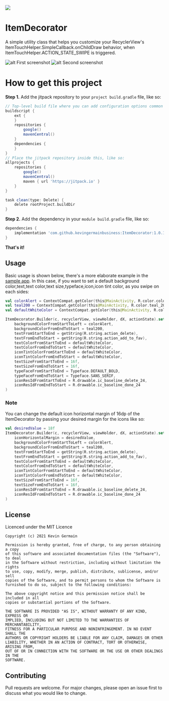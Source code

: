 [![](https://jitpack.io/v/kevingermainbusiness/ItemDecorator.svg)](https://jitpack.io/#kevingermainbusiness/ItemDecorator)

# ItemDecorator

A simple utility class that helps you customize your RecyclerView's
ItemTouchHelper.SimpleCallback.onChildDraw behavior, when ItemTouchHelper.ACTION_STATE_SWIPE is
triggered.

![alt First screenshot](https://github.com/kevingermainbusiness/ItemDecorator/blob/master/screenshots/Screenshot_1619456849.png)
![alt Second screenshot](https://github.com/kevingermainbusiness/ItemDecorator/blob/master/screenshots/Screenshot_1619456854.png)

# How to get this project

**Step 1.** Add the jitpack repository to your ```project build.gradle``` file, like so:

```groovy
// Top-level build file where you can add configuration options common to all sub-projects/modules.
buildscript {
    ext {
    }
    repositories {
        google()
        mavenCentral()
    }
    dependencies {
    }
}
// Place the jitpack repository inside this, like so:
allprojects {
    repositories {
        google()
        mavenCentral()
        maven { url 'https://jitpack.io' }
    }
}

task clean(type: Delete) {
    delete rootProject.buildDir
}
```

**Step 2.** Add the dependency in your ``` module build.gradle ``` file, like so:

```groovy
dependencies {
    implementation 'com.github.kevingermainbusiness:ItemDecorator:1.0.11'
}
```

**That's it!**

## Usage

Basic usage is shown below, there's a more elaborate example in
the [sample app](https://github.com/kevingermainbusiness/ItemDecorator/tree/master/app). In this
case, if you want to set a default background color,text,text color,text size,typeface,icon,icon
tint color, as you swipe on each sides:

```kotlin
val colorAlert = ContextCompat.getColor(this@MainActivity, R.color.colorAlert)
val teal200 = ContextCompat.getColor(this@MainActivity, R.color.teal_200)
val defaultWhiteColor = ContextCompat.getColor(this@MainActivity, R.color.white)

ItemDecorator.Builder(c, recyclerView, viewHolder, dX, actionState).set(
    backgroundColorFromStartToLeft = colorAlert,
    backgroundColorFromEndToStart = teal200,
    textFromStartToEnd = getString(R.string.action_delete),
    textFromEndToStart = getString(R.string.action_add_to_fav),
    textColorFromStartToEnd = defaultWhiteColor,
    textColorFromEndToStart = defaultWhiteColor,
    iconTintColorFromStartToEnd = defaultWhiteColor,
    iconTintColorFromEndToStart = defaultWhiteColor,
    textSizeFromStartToEnd = 16f,
    textSizeFromEndToStart = 16f,
    typeFaceFromStartToEnd = Typeface.DEFAULT_BOLD,
    typeFaceFromEndToStart = Typeface.SANS_SERIF,
    iconResIdFromStartToEnd = R.drawable.ic_baseline_delete_24,
    iconResIdFromEndToStart = R.drawable.ic_baseline_done_24
)
```

### Note

You can change the default icon horizontal margin of 16dp of the ItemDecorator by passing your
desired margin for the icons like so:

````kotlin
val desiredValue = 18f
ItemDecorator.Builder(c, recyclerView, viewHolder, dX, actionState).set(
    iconHorizontalMargin = desiredValue,
    backgroundColorFromStartToLeft = colorAlert,
    backgroundColorFromEndToStart = teal200,
    textFromStartToEnd = getString(R.string.action_delete),
    textFromEndToStart = getString(R.string.action_add_to_fav),
    textColorFromStartToEnd = defaultWhiteColor,
    textColorFromEndToStart = defaultWhiteColor,
    iconTintColorFromStartToEnd = defaultWhiteColor,
    iconTintColorFromEndToStart = defaultWhiteColor,
    textSizeFromStartToEnd = 16f,
    textSizeFromEndToStart = 16f,
    iconResIdFromStartToEnd = R.drawable.ic_baseline_delete_24,
    iconResIdFromEndToStart = R.drawable.ic_baseline_done_24
)
````

## License

Licenced under the MIT Licence

```
Copyright (c) 2021 Kevin Germain

Permission is hereby granted, free of charge, to any person obtaining a copy
of this software and associated documentation files (the "Software"), to deal
in the Software without restriction, including without limitation the rights
to use, copy, modify, merge, publish, distribute, sublicense, and/or sell
copies of the Software, and to permit persons to whom the Software is
furnished to do so, subject to the following conditions:

The above copyright notice and this permission notice shall be included in all
copies or substantial portions of the Software.

THE SOFTWARE IS PROVIDED "AS IS", WITHOUT WARRANTY OF ANY KIND, EXPRESS OR
IMPLIED, INCLUDING BUT NOT LIMITED TO THE WARRANTIES OF MERCHANTABILITY,
FITNESS FOR A PARTICULAR PURPOSE AND NONINFRINGEMENT. IN NO EVENT SHALL THE
AUTHORS OR COPYRIGHT HOLDERS BE LIABLE FOR ANY CLAIM, DAMAGES OR OTHER
LIABILITY, WHETHER IN AN ACTION OF CONTRACT, TORT OR OTHERWISE, ARISING FROM,
OUT OF OR IN CONNECTION WITH THE SOFTWARE OR THE USE OR OTHER DEALINGS IN THE
SOFTWARE.
```

## Contributing

Pull requests are welcome. For major changes, please open an issue first to discuss what you would
like to change.

